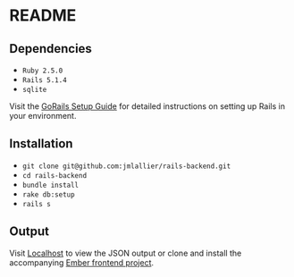 # README

## Dependencies

- `Ruby 2.5.0`
- `Rails 5.1.4`
- `sqlite`

Visit the [GoRails Setup Guide](https://gorails.com/setup/) for detailed instructions on setting up Rails in your environment.

## Installation
- `git clone git@github.com:jmlallier/rails-backend.git`
- `cd rails-backend`
- `bundle install`
- `rake db:setup`
- `rails s`

## Output

Visit [Localhost](http://localhost:3000/skills.json) to view the JSON output or clone and install the accompanying [Ember frontend project](https://github.com/jmlallier/ember-frontend).